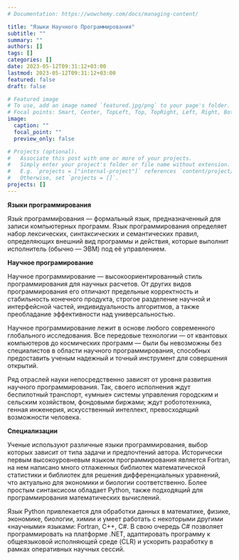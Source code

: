 ```yaml
---
# Documentation: https://wowchemy.com/docs/managing-content/

title: "Языки Научного Программирования"
subtitle: ""
summary: ""
authors: []
tags: []
categories: []
date: 2023-05-12T09:31:12+03:00
lastmod: 2023-05-12T09:31:12+03:00
featured: false
draft: false

# Featured image
# To use, add an image named `featured.jpg/png` to your page's folder.
# Focal points: Smart, Center, TopLeft, Top, TopRight, Left, Right, BottomLeft, Bottom, BottomRight.
image:
  caption: ""
  focal_point: ""
  preview_only: false

# Projects (optional).
#   Associate this post with one or more of your projects.
#   Simply enter your project's folder or file name without extension.
#   E.g. `projects = ["internal-project"]` references `content/project/deep-learning/index.md`.
#   Otherwise, set `projects = []`.
projects: []
---
```


**Языки программирования**

Язы́к программи́рования — формальный язык, предназначенный для записи компьютерных программ. Язык программирования определяет набор лексических, синтаксических и семантических правил, определяющих внешний вид программы и действия, которые выполнит исполнитель (обычно — ЭВМ) под её управлением.

**Научное програмирование**

Научное программирование — высокоориентированный стиль программирования для научных расчетов. От других видов программирования его отличают предельные корректность и стабильность конечного продукта, 
строгое разделение научной и интерфейсной частей, индивидуальность алгоритмов, а также преобладание эффективности над универсальностью.


Научное программирование лежит в основе любого современного глобального исследования. 
Все передовые технологии — от квантовых компьютеров до космических программ — были бы невозможны без специалистов в области научного программирования, 
способных предоставить ученым надежный и точный инструмент для совершения открытий.


Ряд отраслей науки непосредственно зависят от уровня развития научного программирования. 
Так, своего исполнения ждут беспилотный транспорт, «умные» системы управления городским и сельским хозяйством, фондовыми биржами; ждут робототехника, генная инженерия, искусственный интеллект, превосходящий возможности человека.

**Специализации**

Ученые используют различные языки программирования, выбор которых зависит от типа задачи и предпочтений автора. Исторически первым высокоуровневым языком программирования является Fortran, 
на нем написано много отлаженных библиотек математической статистики и библиотек для решения дифференциальных уравнений, что актуально для экономики и биологии соответственно.
Более простым синтаксисом обладает Python, также подходящий для программирования математических вычислений. 

Язык Python привлекается для обработки данных в математике, физике, экономике, биологии, химии и умеет работать с некоторыми другими «научными» языками: Fortran, C++, C#.
В свою очередь C# позволяет программировать на платформе .NET, адаптировать программу к общеязыковой исполняющей среде (CLR) и ускорить разработку в рамках оперативных научных сессий.
